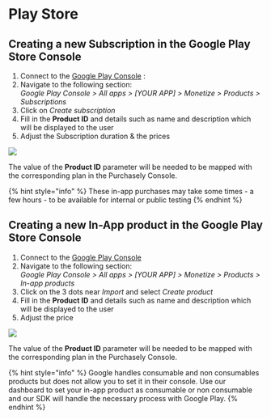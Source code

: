 # Play Store

## Creating a new Subscription in the Google Play Store Console

1. Connect to the [Google Play Console](https://play.google.com/console) :&#x20;
2. Navigate to the following section:\
   _Google Play Console > All apps > \[YOUR APP] > Monetize > Products > Subscriptions_
3. Click on _Create subscription_
4. Fill in the **Product ID** and details such as name and description which will be displayed to the user
5. Adjust the Subscription duration & the prices

![](../../../.gitbook/assets/Screenshot\_20210105\_181322.png)

The value of the **Product ID** parameter will be needed to be mapped with the corresponding plan in the Purchasely Console.

{% hint style="info" %}
These in-app purchases may take some times - a few hours - to be available for internal or public testing
{% endhint %}

## Creating a new In-App product in the Google Play Store Console

1. Connect to the [Google Play Console](https://play.google.com/console)
2. Navigate to the following section:\
   _Google Play Console > All apps > \[YOUR APP] > Monetize > Products > In-app products_
3. Click on the 3 dots near _Import_ and select _Create product_
4. Fill in the **Product ID** and details such as name and description which will be displayed to the user
5. Adjust the price

![](../../../.gitbook/assets/Screenshot\_20210105\_181745.png)

The value of the **Product ID** parameter will be needed to be mapped with the corresponding plan in the Purchasely Console.

{% hint style="info" %}
Google handles consumable and non consumables products but does not allow you to set it in their console. Use our dashboard to set your in-app product as consumable or non consumable and our SDK will handle the necessary process with Google Play.
{% endhint %}
